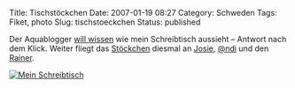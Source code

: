 Title: Tischstöckchen
Date: 2007-01-19 08:27
Category: Schweden
Tags: Fiket, photo
Slug: tischstoeckchen
Status: published

Der Aquablogger [will
wissen](http://www.blog.i130.de/2007/01/09/tischstoeckchen/) wie mein
Schreibtisch aussieht – Antwort nach dem Klick. Weiter fliegt das
[Stöckchen](http://de.wikipedia.org/wiki/St%C3%B6ckchen) diesmal an
[Josie](http://wulle.se/wordpress/), [@ndi](http://www.tjockis.de/) und
den [Rainer](http://rainersblogg.blogspot.com/). <!--more-->

[![Mein
Schreibtisch](/pic/desk_s.jpg "Mein Schreibtisch")](/pic/desk_l.jpg)

